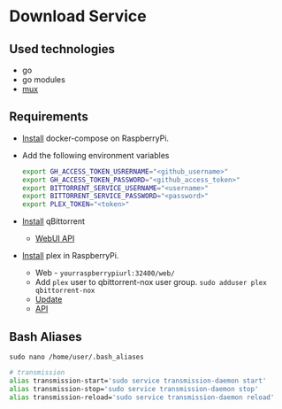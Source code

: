 # Download Service

## Used technologies

- go
- go modules
- [mux](github.com/gorilla/mux)

## Requirements

- [Install](https://dev.to/rohansawant/installing-docker-and-docker-compose-on-the-raspberry-pi-in-5-simple-steps-3mgl) docker-compose on RaspberryPi.

- Add the following environment variables

    ```bash
    export GH_ACCESS_TOKEN_USRERNAME="<github_username>"
    export GH_ACCESS_TOKEN_PASSWORD="<github_access_token>"
    export BITTORRENT_SERVICE_USERNAME="<username>"
    export BITTORRENT_SERVICE_PASSWORD="<password>"
    export PLEX_TOKEN="<token>"
    ```

- [Install](https://www.linuxbabe.com/ubuntu/install-qbittorrent-ubuntu-18-04-desktop-server) qBittorrent
  - [WebUI API](https://github.com/qbittorrent/qBittorrent/wiki/WebUI-API-(qBittorrent-4.1)#add-new-torrent)
  
- [Install](https://pimylifeup.com/raspberry-pi-plex-server/) plex in RaspberryPi.
  - Web - `yourraspberrypiurl:32400/web/`
  - Add `plex` user to qbittorrent-nox user group. `sudo adduser plex  qbittorrent-nox`
  - [Update](https://support.plex.tv/articles/235974187-enable-repository-updating-for-supported-linux-server-distributions/)
  - [API](https://support.plex.tv/articles/201638786-plex-media-server-url-commands/)

## Bash Aliases

`sudo nano /home/user/.bash_aliases`

```bash
# transmission
alias transmission-start='sudo service transmission-daemon start'
alias transmission-stop='sudo service transmission-daemon stop'
alias transmission-reload='sudo service transmission-daemon reload'
```
